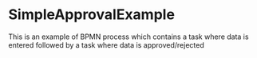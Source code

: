 # SimpleApprovalExample
This is an example of BPMN process which contains a task where data is entered followed by a task where data is approved/rejected
